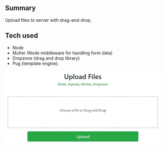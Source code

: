 ## Summary

Upload files to server with drag-and-drop. 

## Tech used
* Node
* Multer (Node middleware for handling form data)
* Dropzone (drag and drop library)
* Pug (template engine).

![preview](https://github.com/timleungtech/fileuploader/blob/main/preview.jpg)